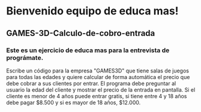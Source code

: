# Bienvenido equipo de educa mas!
## GAMES-3D-Calculo-de-cobro-entrada
### Este es un ejercicio de educa mas para la entrevista de prográmate.
Escribe un código para la empresa "GAMES3D" que tiene salas de juegos para 
todas las edades y quiere calcular de forma automática el precio que debe 
cobrar a sus clientes por entrar. El programa debe preguntar al usuario la 
edad del cliente y mostrar el precio de la entrada en pantalla. Si el cliente 
es menor de 4 años puede entrar gratis, si tiene entre 4 y 18 años debe pagar 
$8.500 y si es mayor de 18 años, $12.000.
